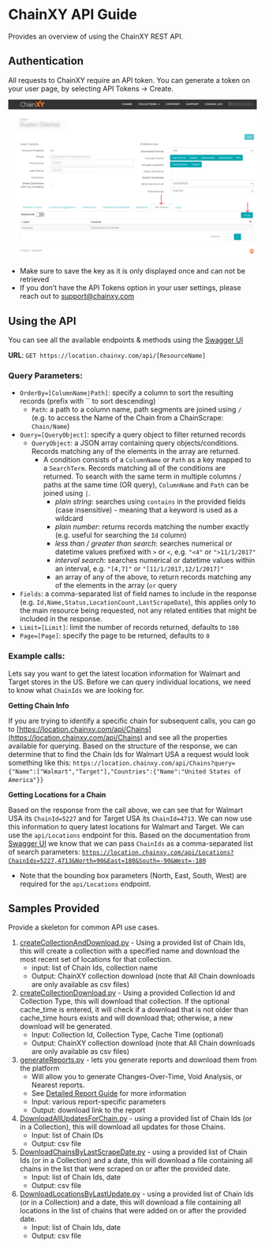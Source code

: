 # ChainXY API Guide

Provides an overview of using the ChainXY REST API.

## Authentication

All requests to ChainXY require an API token. You can generate a token on your user page, by selecting API Tokens → Create. 

![Generate API Key on the User's page](img/API_tokens.png)

- Make sure to save the key as it is only displayed once and can not be retrieved
- If you don’t have the API Tokens option in your user settings, please reach out to support@chainxy.com

## Using the API

You can see all the available endpoints & methods using the [Swagger UI](https://location.chainxy.com/swagger/index.html)

**URL**: `GET https://location.chainxy.com/api/[ResourceName]`

### Query Parameters:

- `OrderBy=[ColumnName|Path]`: specify a column to sort the resulting records (prefix with `` to sort descending)
    - `Path`: a path to a column name, path segments are joined using `/` (e.g. to access the Name of the Chain from a ChainScrape: `Chain/Name`)
- `Query=[QueryObject]`: specify a query object to filter returned records
    - `QueryObject`: a JSON array containing query objects/conditions. Records matching any of the elements in the array are returned.
        - A condition consists of a `ColumnName` or `Path` as a key mapped to a `SearchTerm`. Records matching all of the conditions are returned. To search with the same term in multiple columns / paths at the same time (OR query), `ColumnName` and `Path` can be joined using `|`.
            - *plain string*: searches using `contains` in the provided fields (case insensitive) - meaning that a keyword is used as a wildcard
            - *plain number*: returns records matching the number exactly (e.g. useful for searching the `Id` column)
            - *less than / greater than search*: searches numerical or datetime values prefixed with `>` or `<`, e.g. `"<4"` or `">11/1/2017"`
            - *interval search*: searches numerical or datetime values within an interval, e.g. `"[4,7]"` or `"[11/1/2017,12/1/2017]"`
            - an array of any of the above, to return records matching any of the elements in the array (`or` query
- `Fields`: a comma-separated list of field names to include in the response (e.g. `Id,Name,Status,LocationCount,LastScrapeDate`), this applies only to the main resource being requested, not any related entities that might be included in the response.
- `Limit=[Limit]`: limit the number of records returned, defaults to `100`
- `Page=[Page]`: specify the page to be returned, defaults to `0`

### Example calls:

Lets say you want to get the latest location information for Walmart and Target stores in the US. Before we can query individual locations, we need to know what `ChainIds` we are looking for.

**Getting Chain Info**

If you are trying to identify a specific chain for subsequent calls, you can go to [https://location.chainxy.com/api/Chains](https://location.chainxy.com/api/Chains) and see all the properties available for querying. Based on the structure of the response, we can determine that to find the Chain Ids for Walmart USA a request would look something like this: `https://location.chainxy.com/api/Chains?query={"Name":["Walmart","Target"],"Countries":{"Name":"United States of America"}}`

**Getting Locations for a Chain**

Based on the response from the call above, we can see that for Walmart USA its `ChainId=5227`  and for Target USA its `ChainId=4713`. We can now use this information to query latest locations for Walmart and Target. We can use the `api/Locations` endpoint for this. Based on the documentation from [Swagger UI](https://location.chainxy.com/swagger/ui/index)  we know that we can pass `ChainIds` as a comma-separated list of search parameters: [`https://location.chainxy.com/api/Locations?ChainIds=5227,4713&North=90&East=180&South=-90&West=-180`](https://location.chainxy.com/api/Locations?ChainIds=5227,4713&North=90&East=180&South=-90&West=-180)

- Note that the bounding box parameters (North, East, South, West) are required for the `api/Locations` endpoint.

## Samples Provided

Provide a skeleton for common API use cases.

1. [createCollectionAndDownload.py](python/createCollectionAndDownload.py) - Using a provided list of Chain Ids, this will create a collection with a specified name and download the most recent set of locations for that collection.
    - input: list of Chain Ids, collection name
    - Output: ChainXY collection download (note that All Chain downloads are only available as csv files)
2. [createCollectionDownload.py](python/createCollectionDownload.py) - Using a provided Collection Id and Collection Type, this will download that collection. If the optional cache_time is entered, it will check if a download that is not older than cache_time hours exists and will download that; otherwise, a new download will be generated.
    - Input: Collection Id, Collection Type, Cache Time (optional)
    - Output: ChainXY collection download (note that All Chain downloads are only available as csv files)
3. [generateReports.py](python/generateReports.py) - lets you generate reports and download them from the platform
    - Will allow you to generate Changes-Over-Time, Void Analysis, or Nearest reports.
    - See [Detailed Report Guide](https://chainxy-files.s3.us-west-2.amazonaws.com/docs/ChainXY+Detailed+Report+Guide.2022.pdf) for more information
    - Input: various report-specific parameters
    - Output: download link to the report
4. [DownloadAllUpdatesForChain.py](python/DownloadAllUpdatesForChain.py) - using a provided list of Chain Ids (or in a Collection), this will download all updates for those Chains.
    - Input: list of Chain IDs
    - Output: csv file
5. [DownloadChainsByLastScrapeDate.py](python/DownloadChainsByLastScrapeDate.py) - using a provided list of Chain Ids (or in a Collection) and a date, this will download a file containing all chains in the list that were scraped on or after the provided date.
    - Input: list of Chain Ids, date
    - Output: csv file
6. [DownloadLocationsByLastUpdate.py](python/DownloadLocationsByLastUpdate.py) - using a provided list of Chain Ids (or in a Collection) and a date, this will download a file containing all locations in the list of chains that were added on or after the provided date.
    - Input: list of Chain Ids, date
    - Output: csv file
